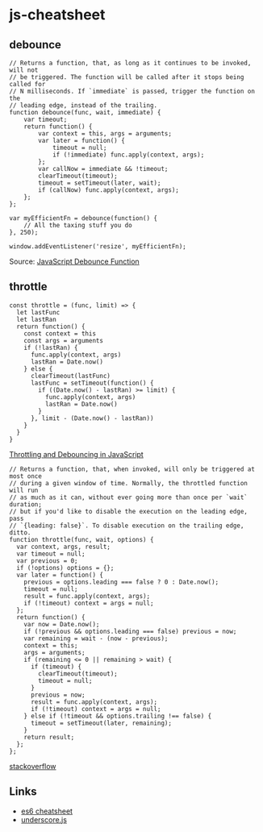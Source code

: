 # js-cheatsheet

## debounce
```
// Returns a function, that, as long as it continues to be invoked, will not
// be triggered. The function will be called after it stops being called for
// N milliseconds. If `immediate` is passed, trigger the function on the
// leading edge, instead of the trailing.
function debounce(func, wait, immediate) {
	var timeout;
	return function() {
		var context = this, args = arguments;
		var later = function() {
			timeout = null;
			if (!immediate) func.apply(context, args);
		};
		var callNow = immediate && !timeout;
		clearTimeout(timeout);
		timeout = setTimeout(later, wait);
		if (callNow) func.apply(context, args);
	};
};
```
```
var myEfficientFn = debounce(function() {
	// All the taxing stuff you do
}, 250);

window.addEventListener('resize', myEfficientFn);
```
Source: [JavaScript Debounce Function](https://davidwalsh.name/javascript-debounce-function)

## throttle
```
const throttle = (func, limit) => {
  let lastFunc
  let lastRan
  return function() {
    const context = this
    const args = arguments
    if (!lastRan) {
      func.apply(context, args)
      lastRan = Date.now()
    } else {
      clearTimeout(lastFunc)
      lastFunc = setTimeout(function() {
        if ((Date.now() - lastRan) >= limit) {
          func.apply(context, args)
          lastRan = Date.now()
        }
      }, limit - (Date.now() - lastRan))
    }
  }
}
```
[Throttling and Debouncing in JavaScript](https://medium.com/a-developers-perspective/throttling-and-debouncing-in-javascript-b01cad5c8edf)
```
// Returns a function, that, when invoked, will only be triggered at most once
// during a given window of time. Normally, the throttled function will run
// as much as it can, without ever going more than once per `wait` duration;
// but if you'd like to disable the execution on the leading edge, pass
// `{leading: false}`. To disable execution on the trailing edge, ditto.
function throttle(func, wait, options) {
  var context, args, result;
  var timeout = null;
  var previous = 0;
  if (!options) options = {};
  var later = function() {
    previous = options.leading === false ? 0 : Date.now();
    timeout = null;
    result = func.apply(context, args);
    if (!timeout) context = args = null;
  };
  return function() {
    var now = Date.now();
    if (!previous && options.leading === false) previous = now;
    var remaining = wait - (now - previous);
    context = this;
    args = arguments;
    if (remaining <= 0 || remaining > wait) {
      if (timeout) {
        clearTimeout(timeout);
        timeout = null;
      }
      previous = now;
      result = func.apply(context, args);
      if (!timeout) context = args = null;
    } else if (!timeout && options.trailing !== false) {
      timeout = setTimeout(later, remaining);
    }
    return result;
  };
};
```
[stackoverflow](https://stackoverflow.com/questions/27078285/simple-throttle-in-js)
## Links
* [es6 cheatsheet](https://github.com/DrkSephy/es6-cheatsheet)
* [underscore.js](https://underscorejs.org/)